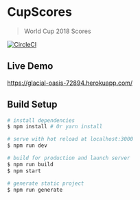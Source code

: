 # CupScores

> World Cup 2018 Scores

[![CircleCI](https://circleci.com/gh/suyogkrazz/cupscores.svg?style=svg)](https://circleci.com/gh/suyogkrazz/cupscores)

## Live Demo
https://glacial-oasis-72894.herokuapp.com/
## Build Setup

``` bash
# install dependencies
$ npm install # Or yarn install

# serve with hot reload at localhost:3000
$ npm run dev

# build for production and launch server
$ npm run build
$ npm start

# generate static project
$ npm run generate
```
